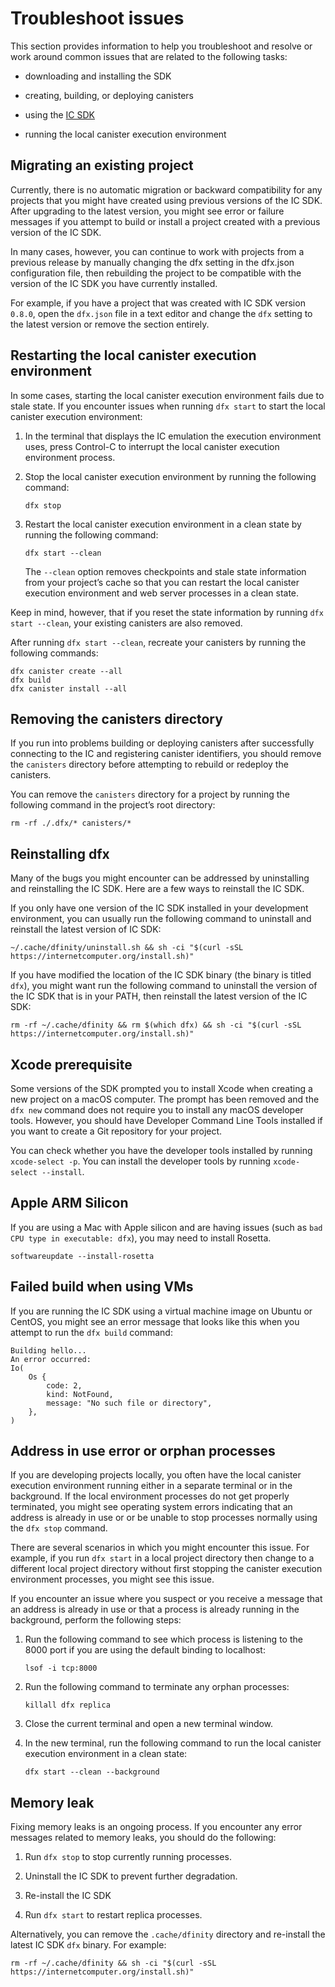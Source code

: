 # Troubleshoot issues

This section provides information to help you troubleshoot and resolve or work around common issues that are related to the following tasks:

-   downloading and installing the SDK

-   creating, building, or deploying canisters

-   using the [IC SDK](../setup/install/index.mdx)

-   running the local canister execution environment

## Migrating an existing project

Currently, there is no automatic migration or backward compatibility for any projects that you might have created using previous versions of the IC SDK. After upgrading to the latest version, you might see error or failure messages if you attempt to build or install a project created with a previous version of the IC SDK.

In many cases, however, you can continue to work with projects from a previous release by manually changing the dfx setting in the dfx.json configuration file, then rebuilding the project to be compatible with the version of the IC SDK you have currently installed.

For example, if you have a project that was created with IC SDK version `0.8.0`, open the `dfx.json` file in a text editor and change the `dfx` setting to the latest version or remove the section entirely.

## Restarting the local canister execution environment

In some cases, starting the local canister execution environment fails due to stale state. If you encounter issues when running `dfx start` to start the local canister execution environment:

1.  In the terminal that displays the IC emulation the execution environment uses, press Control-C to interrupt the local canister execution environment process.

2.  Stop the local canister execution environment by running the following command:

        dfx stop

3.  Restart the local canister execution environment in a clean state by running the following command:

        dfx start --clean

    The `--clean` option removes checkpoints and stale state information from your project’s cache so that you can restart the local canister execution environment and web server processes in a clean state.

Keep in mind, however, that if you reset the state information by running `dfx start --clean`, your existing canisters are also removed.

After running `dfx start --clean`, recreate your canisters by running the following commands:

    dfx canister create --all
    dfx build
    dfx canister install --all

## Removing the canisters directory

If you run into problems building or deploying canisters after successfully connecting to the IC and registering canister identifiers, you should remove the `canisters` directory before attempting to rebuild or redeploy the canisters.

You can remove the `canisters` directory for a project by running the following command in the project’s root directory:

    rm -rf ./.dfx/* canisters/*

## Reinstalling dfx

Many of the bugs you might encounter can be addressed by uninstalling and reinstalling the IC SDK. Here are a few ways to reinstall the IC SDK.

If you only have one version of the IC SDK installed in your development environment, you can usually run the following command to uninstall and reinstall the latest version of IC SDK:

    ~/.cache/dfinity/uninstall.sh && sh -ci "$(curl -sSL https://internetcomputer.org/install.sh)"

If you have modified the location of the IC SDK binary (the binary is titled `dfx`), you might want run the following command to uninstall the version of the IC SDK that is in your PATH, then reinstall the latest version of the IC SDK:

    rm -rf ~/.cache/dfinity && rm $(which dfx) && sh -ci "$(curl -sSL https://internetcomputer.org/install.sh)"

## Xcode prerequisite

Some versions of the SDK prompted you to install Xcode when creating a new project on a macOS computer. The prompt has been removed and the `dfx new` command does not require you to install any macOS developer tools. However, you should have Developer Command Line Tools installed if you want to create a Git repository for your project.

You can check whether you have the developer tools installed by running `xcode-select -p`. You can install the developer tools by running `xcode-select --install`.

## Apple ARM Silicon
If you are using a Mac with Apple silicon and are having issues (such as `bad CPU type in executable: dfx`), you may need to install Rosetta.

```shell
softwareupdate --install-rosetta 
```

## Failed build when using VMs

If you are running the IC SDK using a virtual machine image on Ubuntu or CentOS, you might see an error message that looks like this when you attempt to run the `dfx build` command:

    Building hello...
    An error occurred:
    Io(
        Os {
            code: 2,
            kind: NotFound,
            message: "No such file or directory",
        },
    )

## Address in use error or orphan processes

If you are developing projects locally, you often have the local canister execution environment running either in a separate terminal or in the background. If the local environment processes do not get properly terminated, you might see operating system errors indicating that an address is already in use or or be unable to stop processes normally using the `dfx stop` command.

There are several scenarios in which you might encounter this issue. For example, if you run `dfx start` in a local project directory then change to a different local project directory without first stopping the canister execution environment processes, you might see this issue.

If you encounter an issue where you suspect or you receive a message that an address is already in use or that a process is already running in the background, perform the following steps:

1.  Run the following command to see which process is listening to the 8000 port if you are using the default binding to localhost:

        lsof -i tcp:8000

2.  Run the following command to terminate any orphan processes:

        killall dfx replica

3.  Close the current terminal and open a new terminal window.

4.  In the new terminal, run the following command to run the local canister execution environment in a clean state:

        dfx start --clean --background

## Memory leak

Fixing memory leaks is an ongoing process. If you encounter any error messages related to memory leaks, you should do the following:

1.  Run `dfx stop` to stop currently running processes.

2.  Uninstall the IC SDK to prevent further degradation.

3.  Re-install the IC SDK

4.  Run `dfx start` to restart replica processes.

Alternatively, you can remove the `.cache/dfinity` directory and re-install the latest IC SDK `dfx` binary. For example:

    rm -rf ~/.cache/dfinity && sh -ci "$(curl -sSL https://internetcomputer.org/install.sh)"
